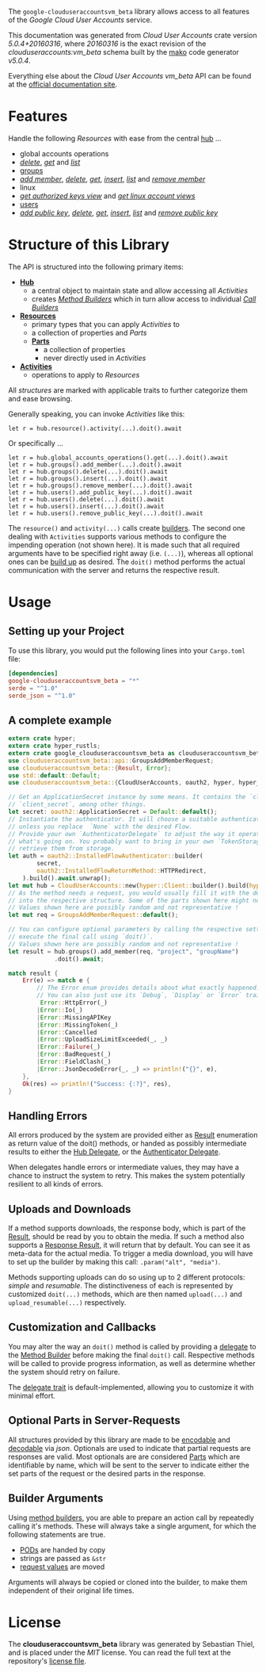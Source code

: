 <!---
DO NOT EDIT !
This file was generated automatically from 'src/generator/templates/api/README.md.mako'
DO NOT EDIT !
-->
The `google-clouduseraccountsvm_beta` library allows access to all features of the *Google Cloud User Accounts* service.

This documentation was generated from *Cloud User Accounts* crate version *5.0.4+20160316*, where *20160316* is the exact revision of the *clouduseraccounts:vm_beta* schema built by the [mako](http://www.makotemplates.org/) code generator *v5.0.4*.

Everything else about the *Cloud User Accounts* *vm_beta* API can be found at the
[official documentation site](https://cloud.google.com/compute/docs/access/user-accounts/api/latest/).
# Features

Handle the following *Resources* with ease from the central [hub](https://docs.rs/google-clouduseraccountsvm_beta/5.0.4+20160316/google_clouduseraccountsvm_beta/CloudUserAccounts) ... 

* global accounts operations
 * [*delete*](https://docs.rs/google-clouduseraccountsvm_beta/5.0.4+20160316/google_clouduseraccountsvm_beta/api::GlobalAccountsOperationDeleteCall), [*get*](https://docs.rs/google-clouduseraccountsvm_beta/5.0.4+20160316/google_clouduseraccountsvm_beta/api::GlobalAccountsOperationGetCall) and [*list*](https://docs.rs/google-clouduseraccountsvm_beta/5.0.4+20160316/google_clouduseraccountsvm_beta/api::GlobalAccountsOperationListCall)
* [groups](https://docs.rs/google-clouduseraccountsvm_beta/5.0.4+20160316/google_clouduseraccountsvm_beta/api::Group)
 * [*add member*](https://docs.rs/google-clouduseraccountsvm_beta/5.0.4+20160316/google_clouduseraccountsvm_beta/api::GroupAddMemberCall), [*delete*](https://docs.rs/google-clouduseraccountsvm_beta/5.0.4+20160316/google_clouduseraccountsvm_beta/api::GroupDeleteCall), [*get*](https://docs.rs/google-clouduseraccountsvm_beta/5.0.4+20160316/google_clouduseraccountsvm_beta/api::GroupGetCall), [*insert*](https://docs.rs/google-clouduseraccountsvm_beta/5.0.4+20160316/google_clouduseraccountsvm_beta/api::GroupInsertCall), [*list*](https://docs.rs/google-clouduseraccountsvm_beta/5.0.4+20160316/google_clouduseraccountsvm_beta/api::GroupListCall) and [*remove member*](https://docs.rs/google-clouduseraccountsvm_beta/5.0.4+20160316/google_clouduseraccountsvm_beta/api::GroupRemoveMemberCall)
* linux
 * [*get authorized keys view*](https://docs.rs/google-clouduseraccountsvm_beta/5.0.4+20160316/google_clouduseraccountsvm_beta/api::LinuxGetAuthorizedKeysViewCall) and [*get linux account views*](https://docs.rs/google-clouduseraccountsvm_beta/5.0.4+20160316/google_clouduseraccountsvm_beta/api::LinuxGetLinuxAccountViewCall)
* [users](https://docs.rs/google-clouduseraccountsvm_beta/5.0.4+20160316/google_clouduseraccountsvm_beta/api::User)
 * [*add public key*](https://docs.rs/google-clouduseraccountsvm_beta/5.0.4+20160316/google_clouduseraccountsvm_beta/api::UserAddPublicKeyCall), [*delete*](https://docs.rs/google-clouduseraccountsvm_beta/5.0.4+20160316/google_clouduseraccountsvm_beta/api::UserDeleteCall), [*get*](https://docs.rs/google-clouduseraccountsvm_beta/5.0.4+20160316/google_clouduseraccountsvm_beta/api::UserGetCall), [*insert*](https://docs.rs/google-clouduseraccountsvm_beta/5.0.4+20160316/google_clouduseraccountsvm_beta/api::UserInsertCall), [*list*](https://docs.rs/google-clouduseraccountsvm_beta/5.0.4+20160316/google_clouduseraccountsvm_beta/api::UserListCall) and [*remove public key*](https://docs.rs/google-clouduseraccountsvm_beta/5.0.4+20160316/google_clouduseraccountsvm_beta/api::UserRemovePublicKeyCall)




# Structure of this Library

The API is structured into the following primary items:

* **[Hub](https://docs.rs/google-clouduseraccountsvm_beta/5.0.4+20160316/google_clouduseraccountsvm_beta/CloudUserAccounts)**
    * a central object to maintain state and allow accessing all *Activities*
    * creates [*Method Builders*](https://docs.rs/google-clouduseraccountsvm_beta/5.0.4+20160316/google_clouduseraccountsvm_beta/client::MethodsBuilder) which in turn
      allow access to individual [*Call Builders*](https://docs.rs/google-clouduseraccountsvm_beta/5.0.4+20160316/google_clouduseraccountsvm_beta/client::CallBuilder)
* **[Resources](https://docs.rs/google-clouduseraccountsvm_beta/5.0.4+20160316/google_clouduseraccountsvm_beta/client::Resource)**
    * primary types that you can apply *Activities* to
    * a collection of properties and *Parts*
    * **[Parts](https://docs.rs/google-clouduseraccountsvm_beta/5.0.4+20160316/google_clouduseraccountsvm_beta/client::Part)**
        * a collection of properties
        * never directly used in *Activities*
* **[Activities](https://docs.rs/google-clouduseraccountsvm_beta/5.0.4+20160316/google_clouduseraccountsvm_beta/client::CallBuilder)**
    * operations to apply to *Resources*

All *structures* are marked with applicable traits to further categorize them and ease browsing.

Generally speaking, you can invoke *Activities* like this:

```Rust,ignore
let r = hub.resource().activity(...).doit().await
```

Or specifically ...

```ignore
let r = hub.global_accounts_operations().get(...).doit().await
let r = hub.groups().add_member(...).doit().await
let r = hub.groups().delete(...).doit().await
let r = hub.groups().insert(...).doit().await
let r = hub.groups().remove_member(...).doit().await
let r = hub.users().add_public_key(...).doit().await
let r = hub.users().delete(...).doit().await
let r = hub.users().insert(...).doit().await
let r = hub.users().remove_public_key(...).doit().await
```

The `resource()` and `activity(...)` calls create [builders][builder-pattern]. The second one dealing with `Activities` 
supports various methods to configure the impending operation (not shown here). It is made such that all required arguments have to be 
specified right away (i.e. `(...)`), whereas all optional ones can be [build up][builder-pattern] as desired.
The `doit()` method performs the actual communication with the server and returns the respective result.

# Usage

## Setting up your Project

To use this library, you would put the following lines into your `Cargo.toml` file:

```toml
[dependencies]
google-clouduseraccountsvm_beta = "*"
serde = "^1.0"
serde_json = "^1.0"
```

## A complete example

```Rust
extern crate hyper;
extern crate hyper_rustls;
extern crate google_clouduseraccountsvm_beta as clouduseraccountsvm_beta;
use clouduseraccountsvm_beta::api::GroupsAddMemberRequest;
use clouduseraccountsvm_beta::{Result, Error};
use std::default::Default;
use clouduseraccountsvm_beta::{CloudUserAccounts, oauth2, hyper, hyper_rustls, chrono, FieldMask};

// Get an ApplicationSecret instance by some means. It contains the `client_id` and 
// `client_secret`, among other things.
let secret: oauth2::ApplicationSecret = Default::default();
// Instantiate the authenticator. It will choose a suitable authentication flow for you, 
// unless you replace  `None` with the desired Flow.
// Provide your own `AuthenticatorDelegate` to adjust the way it operates and get feedback about 
// what's going on. You probably want to bring in your own `TokenStorage` to persist tokens and
// retrieve them from storage.
let auth = oauth2::InstalledFlowAuthenticator::builder(
        secret,
        oauth2::InstalledFlowReturnMethod::HTTPRedirect,
    ).build().await.unwrap();
let mut hub = CloudUserAccounts::new(hyper::Client::builder().build(hyper_rustls::HttpsConnectorBuilder::new().with_native_roots().https_or_http().enable_http1().build()), auth);
// As the method needs a request, you would usually fill it with the desired information
// into the respective structure. Some of the parts shown here might not be applicable !
// Values shown here are possibly random and not representative !
let mut req = GroupsAddMemberRequest::default();

// You can configure optional parameters by calling the respective setters at will, and
// execute the final call using `doit()`.
// Values shown here are possibly random and not representative !
let result = hub.groups().add_member(req, "project", "groupName")
             .doit().await;

match result {
    Err(e) => match e {
        // The Error enum provides details about what exactly happened.
        // You can also just use its `Debug`, `Display` or `Error` traits
         Error::HttpError(_)
        |Error::Io(_)
        |Error::MissingAPIKey
        |Error::MissingToken(_)
        |Error::Cancelled
        |Error::UploadSizeLimitExceeded(_, _)
        |Error::Failure(_)
        |Error::BadRequest(_)
        |Error::FieldClash(_)
        |Error::JsonDecodeError(_, _) => println!("{}", e),
    },
    Ok(res) => println!("Success: {:?}", res),
}

```
## Handling Errors

All errors produced by the system are provided either as [Result](https://docs.rs/google-clouduseraccountsvm_beta/5.0.4+20160316/google_clouduseraccountsvm_beta/client::Result) enumeration as return value of
the doit() methods, or handed as possibly intermediate results to either the 
[Hub Delegate](https://docs.rs/google-clouduseraccountsvm_beta/5.0.4+20160316/google_clouduseraccountsvm_beta/client::Delegate), or the [Authenticator Delegate](https://docs.rs/yup-oauth2/*/yup_oauth2/trait.AuthenticatorDelegate.html).

When delegates handle errors or intermediate values, they may have a chance to instruct the system to retry. This 
makes the system potentially resilient to all kinds of errors.

## Uploads and Downloads
If a method supports downloads, the response body, which is part of the [Result](https://docs.rs/google-clouduseraccountsvm_beta/5.0.4+20160316/google_clouduseraccountsvm_beta/client::Result), should be
read by you to obtain the media.
If such a method also supports a [Response Result](https://docs.rs/google-clouduseraccountsvm_beta/5.0.4+20160316/google_clouduseraccountsvm_beta/client::ResponseResult), it will return that by default.
You can see it as meta-data for the actual media. To trigger a media download, you will have to set up the builder by making
this call: `.param("alt", "media")`.

Methods supporting uploads can do so using up to 2 different protocols: 
*simple* and *resumable*. The distinctiveness of each is represented by customized 
`doit(...)` methods, which are then named `upload(...)` and `upload_resumable(...)` respectively.

## Customization and Callbacks

You may alter the way an `doit()` method is called by providing a [delegate](https://docs.rs/google-clouduseraccountsvm_beta/5.0.4+20160316/google_clouduseraccountsvm_beta/client::Delegate) to the 
[Method Builder](https://docs.rs/google-clouduseraccountsvm_beta/5.0.4+20160316/google_clouduseraccountsvm_beta/client::CallBuilder) before making the final `doit()` call. 
Respective methods will be called to provide progress information, as well as determine whether the system should 
retry on failure.

The [delegate trait](https://docs.rs/google-clouduseraccountsvm_beta/5.0.4+20160316/google_clouduseraccountsvm_beta/client::Delegate) is default-implemented, allowing you to customize it with minimal effort.

## Optional Parts in Server-Requests

All structures provided by this library are made to be [encodable](https://docs.rs/google-clouduseraccountsvm_beta/5.0.4+20160316/google_clouduseraccountsvm_beta/client::RequestValue) and 
[decodable](https://docs.rs/google-clouduseraccountsvm_beta/5.0.4+20160316/google_clouduseraccountsvm_beta/client::ResponseResult) via *json*. Optionals are used to indicate that partial requests are responses 
are valid.
Most optionals are are considered [Parts](https://docs.rs/google-clouduseraccountsvm_beta/5.0.4+20160316/google_clouduseraccountsvm_beta/client::Part) which are identifiable by name, which will be sent to 
the server to indicate either the set parts of the request or the desired parts in the response.

## Builder Arguments

Using [method builders](https://docs.rs/google-clouduseraccountsvm_beta/5.0.4+20160316/google_clouduseraccountsvm_beta/client::CallBuilder), you are able to prepare an action call by repeatedly calling it's methods.
These will always take a single argument, for which the following statements are true.

* [PODs][wiki-pod] are handed by copy
* strings are passed as `&str`
* [request values](https://docs.rs/google-clouduseraccountsvm_beta/5.0.4+20160316/google_clouduseraccountsvm_beta/client::RequestValue) are moved

Arguments will always be copied or cloned into the builder, to make them independent of their original life times.

[wiki-pod]: http://en.wikipedia.org/wiki/Plain_old_data_structure
[builder-pattern]: http://en.wikipedia.org/wiki/Builder_pattern
[google-go-api]: https://github.com/google/google-api-go-client

# License
The **clouduseraccountsvm_beta** library was generated by Sebastian Thiel, and is placed 
under the *MIT* license.
You can read the full text at the repository's [license file][repo-license].

[repo-license]: https://github.com/Byron/google-apis-rsblob/main/LICENSE.md

